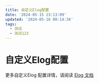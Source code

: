 ```yaml
---
title: 自定义Elog配置
date: '2024-05-15 23:13:09'
updated: '2024-05-16 00:14:36'
tags:
  - 测试
  - 测试123
---
```


# 自定义Elog配置
更多自定义Elog 配置详情，请阅读 [Elog 文档](https://elog.1874.cool/)
